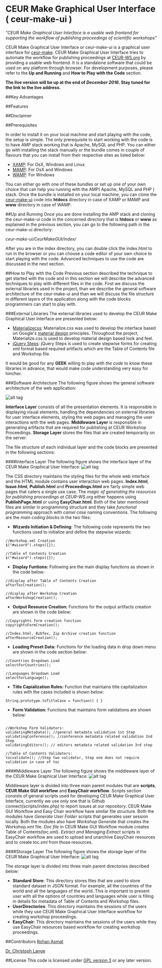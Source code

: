 # CEUR Make Graphical User Interface ( ceur-make-ui )
*"CEUR Make Graphical User Interface is a usable web frontend for supporting the workflow of publishing proceedings of 
scientific workshops"*

CEUR Make Graphical User Interface or ceur-make-ui is a graphical user interface for [ceur-make](https://github.com/ceurws/ceur-make). CEUR Make Graphical User Interface tries to automate the workflow for publishing proceedings at [CEUR-WS.org](http://ceur-ws.org/) by providing a usable web frontend. It is a standalone software that could be used on any platform through browser. For development purposes, please refer to the **Up and Running** and **How to Play with the Code** section. 

**The live version will be up at the end of *December 2016*. Stay tuned for the link to the live address.**

##Key Advantages

##Features

##Disclaimer

##Prerequisites

In order to install it on your local machine and start playing with the code, the setup is simple. The only prerequisite to start working with the code is to have AMP stack working that is Apache, MySQL and PHP. You can either go with installing the stack manually or the bundle comes in couple of flavours that you can install from their respective sites as listed below:

+ [XAMP](https://www.apachefriends.org/index.html): For OsX, Windows and Linux
+ [MAMP](https://www.mamp.info/en/): For OsX and Windows
+ [WAMP](http://www.wampserver.com/en/): For Windows

You can either go with one of these bundles or set up one of your own choice that can help you running with the AMP( Apache, MySQL and PHP ) stack. Once the bundle is installed on your local machine, you can clone the [ceur-make-ui](https://github.com/ceurws/ceur-make-ui) code into **htdocs** directory in case of XAMP or MAMP and **www** directory in case of WAMP.

##Up and Running
Once you are done installing the AMP stack and cloning the ceur-make-ui code in the concerned directory that is **htdocs** or **www** as explained in the previous section, you can go to the following path in the ceur-make-ui directory:

*ceur-make-ui/CeurMakeGUI/index/* 

After you are in the index directory, you can double click the index.html to run in the browser or you can choose a code editor of your own choice to start playing with the code. Advanced techniques to use the code are discussed in the next section.

##How to Play with the Code
Previous section described the technique to get started with the code and in this section we will describe the advanced techniques to play with different files in the code. First we discuss the external libraries used in the project, than we describe the general software architecture of the ceur-make-ui and than we will discuss the file structure in different layers of the application along with the code blocks programmers can start to play with.

###External Libraries
The external libraries used to develop the CEUR Make Graphical User Interface are presented below:

+ [Materializecss](http://materializecss.com/): Materialize.css was used to develop the interface based on Google's [material design](https://material.google.com/) principles. Throughout the project, Materialize.css is used to develop material design based look and feel.
+ [jQuery Steps](http://www.jquery-steps.com/): jQuery Steps is used to create stepwise forms for creating xml format based required artifacts which are the Table of Contents file and Workshop file.

It would be good for any **GEEK** willing to play *with the code* to know these libraries in advance, that would make code understanding very easy for him/her.

###Software Architecture
The following figure shows the general software architecture of the web application:

![alt tag](https://github.com/ceurws/ceur-make-ui/blob/master/ReferenceDocuments/Images/architecture.png)

**Interface Layer** consists of all the presentation elements. It is responsible in displaying visual elements, handling the dependencies on external libraries for user interface elements, styling the web pages and managing the user interactions with the web pages. **Middleware Layer** is responsible in generating artifacts that are required for publishing at CEUR Workshop Proceedings. **Storage Layer** stores the files that are created temporarily on the server.

The file structure of each individual layer and the code blocks are presented in the following sections:

####Interface Layer
The following figure shows the interface layer of the CEUR Make Graphical User Interface:
![alt tag](https://github.com/ceurws/ceur-make-ui/blob/master/ReferenceDocuments/Images/htmlcssfilestructure.png)

The CSS directory maintains the styling files for the whole web interface and the HTML module contains user interaction web pages.
**Index.html**, **Issue.html**, **Publish.html** and **Proceedings.html** are fairly simple web pages that caters a single use case. 
The *magic of generating the resources for publishing proceedings at CEUR-WS.org* either happens using **PublishPage.html** or using **EasyChair.html**. Both of the later mentioned files are similar in programming structure and they take *functional programming* approach with *camel case* naming conventions. The following are the *main coding blocks* in the two files:

+ **Wizards Initiation & Defining:** The following code represents the two functions used to initialize and define the stepwise wizards:
```
//Workshop.xml Creation
$("#wizard").steps({});

//Table of Contents Creation
$("#wizard").steps({});
```
+ **Display Funtions:** Following are the main display functions as shown in the code below:
```
//display after Table of Contents Creation
afterTocCreation();

//display after Workshop Creation
afterWorkshopCreation();
```
+ **Output Resource Creation:** Functions for the output artifacts creation are shown in the code below:
```
//Copyrights form creation function
copyrightsFormCreation();

//Index.html, BibTex, Zip Archive creation function
afterResourceCreation();
```
+ **Loading Preset Data:** Functions for the loading data in drop down menu are shown in the code section below:
```
//Countries Dropdown Load
selectForCountries();

//Languages Dropdown Load
selectForLanguage();
```

+ **Title Capialization Rules:** Function that maintains title capitalization rules with the cases included is shown below:
```
String.prototype.toTitleCase = function() { } 
```

+ **Form Validation:** Functions that maintains form validations are shown below:
```

//Workshop Form Validators:
validatingMetaData(); //general metadata validation 1st Step
validatingConference(); //conference metadata related validation 2nd Step
validatingEditors(); // editors metadata related validation 3rd step

//Table of Contents Validators:
tocvalidate(); //Step two validator, Step one does not require validation in case of toc
```
####Middleware Layer
The following figure shows the middleware layer of the CEUR Make Graphical User Interface:
![alt tag](https://github.com/ceurws/ceur-make-ui/blob/master/ReferenceDocuments/Images/middlewareceurgui.png)

Middleware layer is divided into three main parent modules that are **scripts**, **CEUR Make GUI workflow** and **EasyChair workflow**. Scripts section consists of general scripts used for developing CEUR Make Graphical User Interface, currently we use only one that is Github connect(scripts/index.php) to report issues at our repository. CEUR Make GUI Workflow and Easy Chair workflow have similar file structure. Both the modules have *Generate User Folder* scripts that generates user session locally. Both the modules also have *Workshop Generate* that creates the Workshop.xml file. *Doc file* in CEUR Make GUI Workflow module creates Table of Contents(toc.xml). *Extract and Managing Extract* scripts in EasyChair workflow are used to upload and unarchive EasyChair resources and to create toc.xml from those resources.

####Storage Layer
The following figure shows the storage layer of the CEUR Make Graphical User Interface:
![alt tag](https://github.com/ceurws/ceur-make-ui/blob/master/ReferenceDocuments/Images/ceurmakeguistorage.png)

The storage layer is divided into three main parent directories described below:
+ **Standard Store**: This directory stores files that are used to store standard dataset in JSON format. For example, all the countries of the world and all the languages of the world. This is important to present user with all the options of countries and languages while user is filling in details for metadata of Table of Contents and Workshop files.
+ **UserDirectories**: This directory maintains the sessions of the users while they use CEUR Make Graphical User Interface workflow for creating workshop proceedings.
+ **EasyChair**: This directory maintains the sessions of the users while they use EasyChair resources based workflow for creating workshop proceedings.

##Contributors
[Rohan Asmat](https://www.linkedin.com/in/rohanasmat?trk=nav_responsive_tab_profile)

[Dr. Christoph Lange](https://langec.wordpress.com/)

##License
This code is licensed under [GPL version 3](https://github.com/ceurws/ceur-make-ui/blob/master/LICENSE) or any later version.

